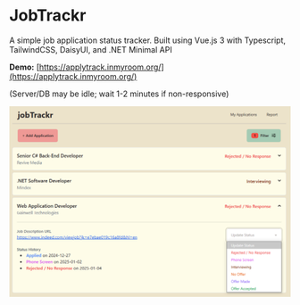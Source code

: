# JobTrackr
A simple job application status tracker. Built using Vue.js 3 with Typescript, TailwindCSS, DaisyUI, and .NET Minimal API

**Demo:** [https://applytrack.inmyroom.org/](https://applytrack.inmyroom.org/)

(Server/DB may be idle; wait 1-2 minutes if non-responsive)

![ui](jobtracker-ui.png)
